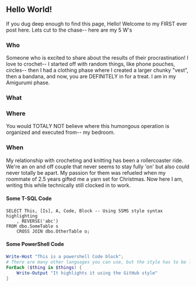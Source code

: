 ## Hello World!

If you dug deep enough to find this page, Hello! Welcome to my FIRST ever post here. 
Lets cut to the chase-- here are my 5 W's 

### Who

Someone who is excited to share about the results of their procrastination!
I love to crochet-- I started off with random things, like phone pouches, circles-- then I had a clothing phase where I created a larger chunky "vest", then a bandana, 
and now, you are DEFINITELY in for a treat. I am in my Amigurumi phase. 

### What
### Where

You would TOTALY NOT believe where this humongous operation is organized and executed from-- my bedroom.

### When

My relationship with crocheting and knitting has been a rollercoaster ride. We're an on and off couple that never seems to stay fully 'on' but also could never totally be apart.
My passion for them was refueled when my roommate of 2.5 years gifted me a yarn set for Christmas. Now here I am, writing this while technically still clocked in to work. 

#### Some T-SQL Code

```tsql
SELECT This, [Is], A, Code, Block -- Using SSMS style syntax highlighting
    , REVERSE('abc')
FROM dbo.SomeTable s
    CROSS JOIN dbo.OtherTable o;
```

#### Some PowerShell Code

```powershell
Write-Host "This is a powershell Code block";
# There are many other languages you can use, but the style has to be loaded first
ForEach ($thing in $things) {
    Write-Output "It highlights it using the GitHub style"
}
```
